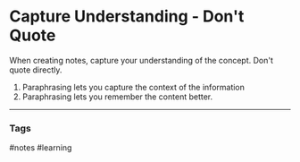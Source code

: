 # Capture Understanding - Don't Quote

When creating notes, capture your understanding of the concept. Don't quote directly.
1. Paraphrasing lets you capture the context of the information
2. Paraphrasing lets you remember the content better.

---
### Tags
#notes #learning
